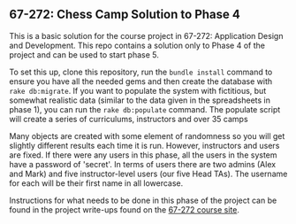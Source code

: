## 67-272: Chess Camp Solution to Phase 4 ##

This is a basic solution for the course project in 67-272: Application Design and Development.  This repo contains a solution only to Phase 4 of the project and can be used to start phase 5.

To set this up, clone this repository, run the `bundle install` command to ensure you have all the needed gems and then create the database with `rake db:migrate`.  If you want to populate the system with fictitious, but somewhat realistic data (similar to the data given in the spreadsheets in phase 1), you can run the `rake db:populate` command.  The populate script will create a series of curriculums, instructors and over 35 camps

Many objects are created with some element of randomness so you will get slightly different results each time it is run.  However, instructors and users are fixed.  If there were any users in this phase, all the users in the system have a password of 'secret'.  In terms of users there are two admins (Alex and Mark) and five instructor-level users (our five Head TAs).  The username for each will be their first name in all lowercase.

Instructions for what needs to be done in this phase of the project can be found in the project write-ups found on the [67-272 course site](http://67272.cmuis.net/projects/).